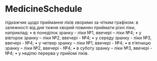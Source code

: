 # MedicineSchedule

підкажчик щодо приймання ліків хворими за чітким графіком:
в залежності від дня тижня хворий повинен приймати різні ліки, наприклад: 
•	в понеділок зранку -  ліки №1, ввечері – ліки №4; 
•	у вівторок зранку – ліки №2, ввечері - №4; 
•	у середу зранку  - ліки №3, ввечері - №4;
•	у четвер зранку – ліки №1, ввечері - №4;
•	в п’ятницю зранку – ліки №2, ввечері - №4;
•	в суботу зранку – ліки №3, ввечері - №4;
•	у неділю перерва у прийомі ліків.
